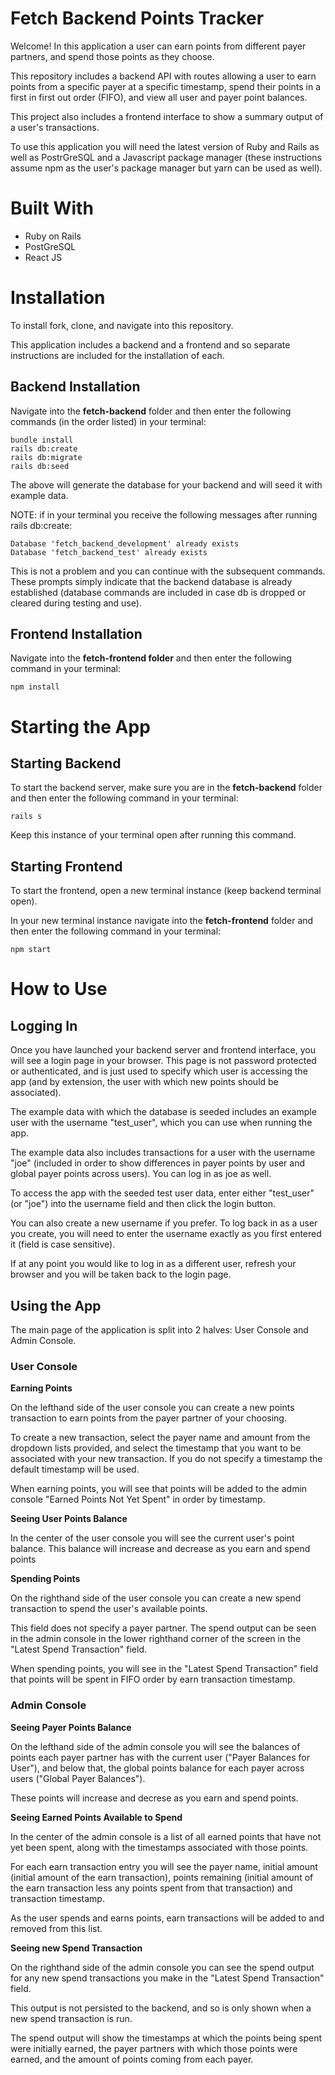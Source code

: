 # Fetch Backend Points Tracker

Welcome! In this application a user can earn points from different payer partners, and spend those points as they choose.

This repository includes a backend API with routes allowing a user to earn points from a specific payer at a specific timestamp, spend their points in a first in first out order (FIFO), and view all user and payer point balances.

This project also includes a frontend interface to show a summary output of a user's transactions. 

To use this application you will need the latest version of Ruby and Rails as well as PostrGreSQL and a Javascript package manager (these instructions assume npm as the user's package manager but yarn can be used as well).


# Built With
- Ruby on Rails
- PostGreSQL
- React JS


# Installation
To install fork, clone, and navigate into this repository. 

This application includes a backend and a frontend and so separate instructions are included for the installation of each.

## Backend Installation
Navigate into the **fetch-backend** folder and then enter the following commands (in the order listed) in your terminal:

    bundle install
    rails db:create
    rails db:migrate
    rails db:seed

The above will generate the database for your backend and will seed it with example data. 

NOTE: if in your terminal you receive the following messages after running rails db:create: 

    Database 'fetch_backend_development' already exists
    Database 'fetch_backend_test' already exists

This is not a problem and you can continue with the subsequent commands. These prompts simply indicate that the backend database is already established (database commands are included in case db is dropped or cleared during testing and use). 

## Frontend Installation
Navigate into the **fetch-frontend folder** and then enter the following command in your terminal:

    npm install


# Starting the App

## Starting Backend
To start the backend server, make sure you are in the **fetch-backend** folder and then enter the following command in your terminal: 

    rails s

Keep this instance of your terminal open after running this command. 

## Starting Frontend
To start the frontend, open a new terminal instance (keep backend terminal open). 

In your new terminal instance navigate into the **fetch-frontend** folder and then enter the following command in your terminal:

    npm start


# How to Use

## Logging In
Once you have launched your backend server and frontend interface, you will see a login page in your browser. This page is not password protected or authenticated, and is just used to specify which user is accessing the app (and by extension, the user with which new points should be associated).

The example data with which the database is seeded includes an example user with the username "test_user", which you can use when running the app. 

The example data also includes transactions for a user with the username "joe" (included in order to show differences in payer points by user and global payer points across users). You can log in as joe as well.

To access the app with the seeded test user data, enter either "test_user" (or "joe") into the username field and then click the login button. 

You can also create a new username if you prefer. To log back in as a user you create, you will need to enter the username exactly as you first entered it (field is case sensitive).

If at any point you would like to log in as a different user, refresh your browser and you will be taken back to the login page.


## Using the App

The main page of the application is split into 2 halves: User Console and Admin Console. 

### User Console
**Earning Points**

On the lefthand side of the user console you can create a new points transaction to earn points from the payer partner of your choosing. 

To create a new transaction, select the payer name and amount from the dropdown lists provided, and select the timestamp that you want to be associated with your new transaction. If you do not specify a timestamp the default timestamp will be used.

When earning points, you will see that points will be added to the admin console "Earned Points Not Yet Spent" in order by timestamp.

**Seeing User Points Balance**

In the center of the user console you will see the current user's point balance. This balance will increase and decrease as you earn and spend points

**Spending Points**

On the righthand side of the user console you can create a new spend transaction to spend the user's available points. 

This field does not specify a payer partner. The spend output can be seen in the admin console in the lower righthand corner of the screen in the "Latest Spend Transaction" field.

When spending points, you will see in the "Latest Spend Transaction" field that points will be spent in FIFO order by earn transaction timestamp.


### Admin Console

**Seeing Payer Points Balance**

On the lefthand side of the admin console you will see the balances of points each payer partner has with the current user ("Payer Balances for User"), and below that, the global points balance for each payer across users ("Global Payer Balances"). 

These points will increase and decrese as you earn and spend points.

**Seeing Earned Points Available to Spend**

In the center of the admin console is a list of all earned points that have not yet been spent, along with the timestamps associated with those points. 

For each earn transaction entry you will see the payer name, initial amount (initial amount of the earn transaction), points remaining (initial amount of the earn transaction less any points spent from that transaction) and transaction timestamp. 

As the user spends and earns points, earn transactions will be added to and removed from this list.

**Seeing new Spend Transaction**

On the righthand side of the admin console you can see the spend output for any new spend transactions you make in the "Latest Spend Transaction" field.

This output is not persisted to the backend, and so is only shown when a new spend transaction is run. 

The spend output will show the timestamps at which the points being spent were initially earned, the payer partners with which those points were earned, and the amount of points coming from each payer.
